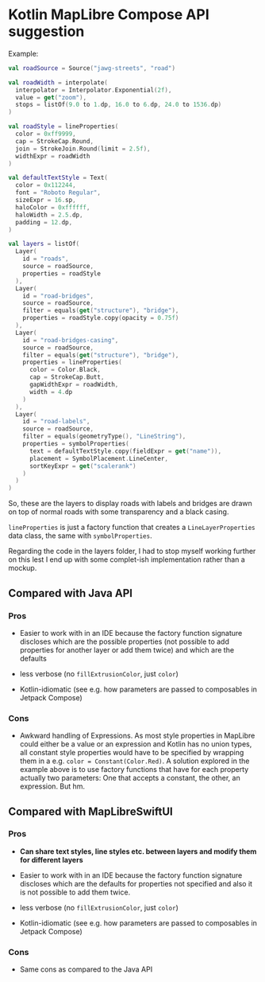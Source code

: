 # Kotlin MapLibre Compose API suggestion

Example:
```kotlin
val roadSource = Source("jawg-streets", "road")

val roadWidth = interpolate(
  interpolator = Interpolator.Exponential(2f),
  value = get("zoom"),
  stops = listOf(9.0 to 1.dp, 16.0 to 6.dp, 24.0 to 1536.dp)
)

val roadStyle = lineProperties(
  color = 0xff9999,
  cap = StrokeCap.Round,
  join = StrokeJoin.Round(limit = 2.5f),
  widthExpr = roadWidth
)

val defaultTextStyle = Text(
  color = 0x112244,
  font = "Roboto Regular",
  sizeExpr = 16.sp,
  haloColor = 0xffffff,
  haloWidth = 2.5.dp,
  padding = 12.dp,
)

val layers = listOf(
  Layer(
    id = "roads",
    source = roadSource,
    properties = roadStyle
  ),
  Layer(
    id = "road-bridges",
    source = roadSource,
    filter = equals(get("structure"), "bridge"),
    properties = roadStyle.copy(opacity = 0.75f)
  ),
  Layer(
    id = "road-bridges-casing",
    source = roadSource,
    filter = equals(get("structure"), "bridge"),
    properties = lineProperties(
      color = Color.Black,
      cap = StrokeCap.Butt,
      gapWidthExpr = roadWidth,
      width = 4.dp
    )
  ),
  Layer(
    id = "road-labels",
    source = roadSource,
    filter = equals(geometryType(), "LineString"),
    properties = symbolProperties(
      text = defaultTextStyle.copy(fieldExpr = get("name")),
      placement = SymbolPlacement.LineCenter,
      sortKeyExpr = get("scalerank")
    )
  )
)
```

So, these are the layers to display roads with labels and bridges are drawn on top of normal roads
with some transparency and a black casing.

`lineProperties` is just a factory function that creates a `LineLayerProperties` data class, the
same with `symbolProperties`.

Regarding the code in the layers folder, I had to stop myself working further on this lest I end up
with some complet-ish implementation rather than a mockup.

## Compared with Java API

### Pros

- Easier to work with in an IDE because the factory function signature discloses which are the 
  possible properties (not possible to add properties for another layer or add them twice) and
  which are the defaults

- less verbose (no `fillExtrusionColor`, just `color`)

- Kotlin-idiomatic (see e.g. how parameters are passed to composables in Jetpack Compose)

### Cons

- Awkward handling of Expressions. As most style properties in MapLibre could either be a 
  value or an expression and Kotlin has no union types, all constant style properties would have to be 
  specified by wrapping them in a  e.g. `color = Constant(Color.Red)`.
  A solution explored in the example above is to use factory functions that have for each property
  actually two parameters: One that accepts a constant, the other, an expression. But hm.

## Compared with MapLibreSwiftUI

### Pros

- **Can share text styles, line styles etc. between layers and modify them for different layers**

- Easier to work with in an IDE because the factory function signature discloses which are the 
  defaults for properties not specified and also it is not possible to add them twice.

- less verbose (no `fillExtrusionColor`, just `color`)

- Kotlin-idiomatic (see e.g. how parameters are passed to composables in Jetpack Compose)

### Cons

- Same cons as compared to the Java API
